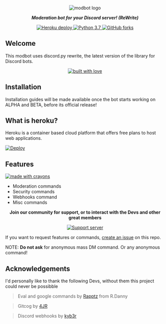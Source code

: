 <div align="center">
<p>
<img src="https://i.imgur.com/N13YyuA.png" alt="modbot logo" />
</p>
<p><i><b>Moderation bot for your Discord server! (ReWrite)</b></i></p>
</div>

<div align="center">
<a href="https://heroku.com/deploy?template=https://github.com/WebKide/modbot">
<img src="https://img.shields.io/badge/deploy_to-heroku-997FBC.svg?style=for-the-badge" alt="Heroku deploy" />
</a>

<a href="https://www.python.org/download/releases/3.0/">
<img src="https://img.shields.io/badge/python-3.7-7289DA.svg?style=for-the-badge" alt="Python 3.7" />
</a>

<a href="https://github.com/kyb3r/modmail/">
<img src="https://img.shields.io/github/forks/WebKide/modbot.svg?style=for-the-badge" alt="GitHub forks" />
</a>
</div>

## Welcome
This modbot uses discord.py rewrite, the latest version of the library for Discord bots.

<div align="center">
<a href="#">
<img src="http://forthebadge.com/images/badges/built-with-love.svg?style=for-the-badge" alt="built with love" />
</a>
</div>

## Installation

Installation guides will be made available once the bot starts working on ALPHA and BETA, before its official release!

## What is heroku?

Heroku is a container based cloud platform that offers free plans to host web applications. 

[![Deploy](https://www.herokucdn.com/deploy/button.png)](https://heroku.com/deploy?template=https://github.com/WebKide/modbot/tree/master)

## Features
<div>
<a href="#">
<img src="http://forthebadge.com/images/badges/made-with-crayons.svg?style=for-the-badge" alt="made with crayons" />
</a>
</div>

* Moderation commands
* Security commands
* Webhooks command
* Misc commands


<div align="center">
  <p><b>Join our community for support, or to interact with the Devs and other great members</b></p>
<p><a href="https://discord.gg/2B4UvKx"><img src="https://discordapp.com/api/guilds/515071617815019520/widget.png?style=banner2" alt="Support server" /></a></p>
</div>

If you want to request features or commands, [create an issue](https://github.com/WebKide/modbot/issues) on this repo.

NOTE: **Do not ask** for anonymous mass DM command. Or any anonymous command!

## Acknowledgements 

I'd personally like to thank the following Devs, without them this project could never be possibble

> Eval and google commands by [Rapptz](https://github.com/Rapptz) from R.Danny

> Gitcog by [4JR](https://github.com/fourjr/)

> Discord webhooks by [kyb3r](https://github.com/kyb3r/dhooks/)
